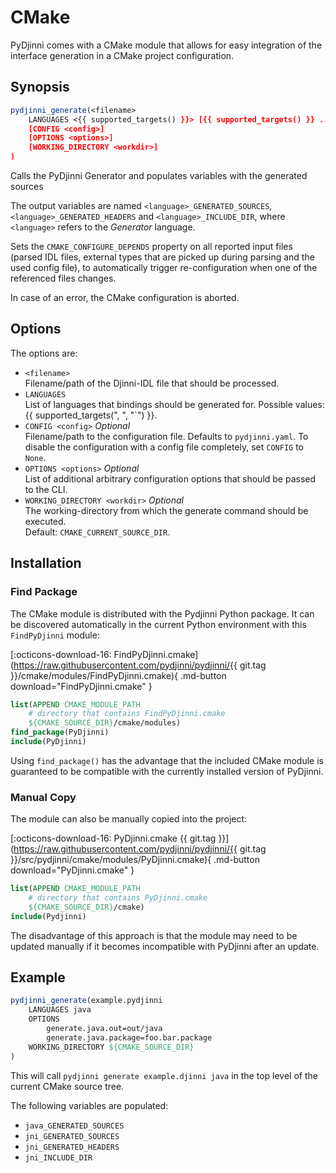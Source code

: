 # CMake

PyDjinni comes with a CMake module that allows for easy integration of the interface generation
in a CMake project configuration.

## Synopsis

```cmake
pydjinni_generate(<filename>
    LANGUAGES <{{ supported_targets() }}> [{{ supported_targets() }} ...]
    [CONFIG <config>]
    [OPTIONS <options>]
    [WORKING_DIRECTORY <workdir>]
)
```

Calls the PyDjinni Generator and populates variables with the generated sources

The output variables are named `<language>_GENERATED_SOURCES`, `<language>_GENERATED_HEADERS` and 
`<language>_INCLUDE_DIR`, where `<language>` refers to the *Generator* language.

Sets the `CMAKE_CONFIGURE_DEPENDS` property on all reported input files (parsed IDL files, external types that are 
picked up during parsing and the used config file), to automatically trigger re-configuration when one of the 
referenced files changes.

In case of an error, the CMake configuration is aborted.

## Options

The options are:

* `<filename>`<br>Filename/path of the Djinni-IDL file that should be processed.
* `LANGUAGES`<br>List of languages that bindings should be generated for. 
  Possible values: {{ supported_targets(", ", "`") }}.
* `CONFIG <config>` *Optional*<br>Filename/path to the configuration file. Defaults to `pydjinni.yaml`. To disable the
  configuration with a config file completely, set `CONFIG` to `None`.
* `OPTIONS <options>` *Optional*<br>List of additional arbitrary configuration options that should be passed to the CLI.
* `WORKING_DIRECTORY <workdir>` *Optional*<br>The working-directory from which the generate command should be executed.
  <br>Default: `CMAKE_CURRENT_SOURCE_DIR`.

## Installation

### Find Package

The CMake module is distributed with the Pydjinni Python package.
It can be discovered automatically in the current Python environment with this `FindPyDjinni` module:

[:octicons-download-16: FindPyDjinni.cmake](https://raw.githubusercontent.com/pydjinni/pydjinni/{{ git.tag }}/cmake/modules/FindPyDjinni.cmake){ .md-button download="FindPyDjinni.cmake" }

```cmake
list(APPEND CMAKE_MODULE_PATH 
    # directory that contains FindPyDjinni.cmake
    ${CMAKE_SOURCE_DIR}/cmake/modules) 
find_package(PyDjinni)
include(PyDjinni)

```

Using `find_package()` has the advantage that the included CMake module is guaranteed to be compatible with the currently installed version of PyDjinni.

### Manual Copy

The module can also be manually copied into the project:

[:octicons-download-16: PyDjinni.cmake {{ git.tag }}](https://raw.githubusercontent.com/pydjinni/pydjinni/{{ git.tag }}/src/pydjinni/cmake/modules/PyDjinni.cmake){ .md-button download="PyDjinni.cmake" }

```cmake
list(APPEND CMAKE_MODULE_PATH 
    # directory that contains PyDjinni.cmake
    ${CMAKE_SOURCE_DIR}/cmake)
include(Pydjinni)
```

The disadvantage of this approach is that the module may need to be updated manually if it becomes incompatible with PyDjinni after an update.

## Example

```cmake
pydjinni_generate(example.pydjinni
    LANGUAGES java
    OPTIONS
        generate.java.out=out/java
        generate.java.package=foo.bar.package
    WORKING_DIRECTORY ${CMAKE_SOURCE_DIR}
)
```

This will call `pydjinni generate example.djinni java` in the top level of the current CMake source tree.

The following variables are populated:

- `java_GENERATED_SOURCES`
- `jni_GENERATED_SOURCES`
- `jni_GENERATED_HEADERS`
- `jni_INCLUDE_DIR`

